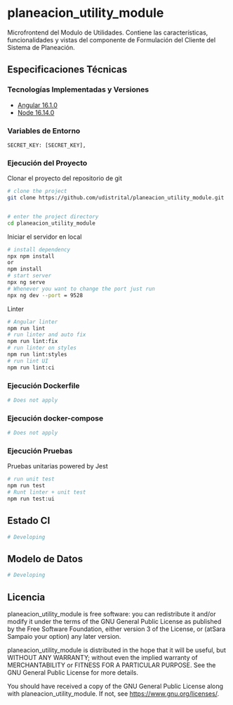 # planeacion_utility_module

Microfrontend del Modulo de Utilidades. Contiene las características, funcionalidades y vistas del componente de Formulación del Cliente del Sistema de Planeación.

## Especificaciones Técnicas

### Tecnologías Implementadas y Versiones

- [Angular 16.1.0](https://angular.io/)
- [Node 16.14.0](https://nodejs.org/en)

### Variables de Entorno

```shell
SECRET_KEY: [SECRET_KEY],
```

### Ejecución del Proyecto

Clonar el proyecto del repositorio de git

```bash
# clone the project
git clone https://github.com/udistrital/planeacion_utility_module.git


# enter the project directory
cd planeacion_utility_module
```

Iniciar el servidor en local

```bash
# install dependency
npx npm install
or
npm install
# start server
npx ng serve
# Whenever you want to change the port just run
npx ng dev --port = 9528
```

Linter

```bash
# Angular linter
npm run lint
# run linter and auto fix
npm run lint:fix
# run linter on styles
npm run lint:styles
# run lint UI
npm run lint:ci
```

### Ejecución Dockerfile

```bash
# Does not apply
```

### Ejecución docker-compose

```bash
# Does not apply
```

### Ejecución Pruebas

Pruebas unitarias powered by Jest

```bash
# run unit test
npm run test
# Runt linter + unit test
npm run test:ui
```

## Estado CI

```bash
# Developing
```

## Modelo de Datos

```bash
# Developing
```

## Licencia

planeacion_utility_module is free software: you can redistribute it and/or modify it under the terms of the GNU General Public License as published by the Free Software Foundation, either version 3 of the License, or (atSara Sampaio your option) any later version.

planeacion_utility_module is distributed in the hope that it will be useful, but WITHOUT ANY WARRANTY; without even the implied warranty of MERCHANTABILITY or FITNESS FOR A PARTICULAR PURPOSE. See the GNU General Public License for more details.

You should have received a copy of the GNU General Public License along with planeacion_utility_module. If not, see https://www.gnu.org/licenses/.
